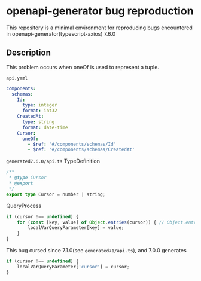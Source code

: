 # openapi-generator bug reproduction

This repository is a minimal environment for reproducing bugs encountered in openapi-generator(typescript-axios) 7.6.0

## Description

This problem occurs when oneOf is used to represent a tuple.

`api.yaml`

```yaml
components:
  schemas:
    Id:
      type: integer
      format: int32
    CreatedAt:
      type: string
      format: date-time
    Cursor:
      oneOf:
        - $ref: '#/components/schemas/Id'
        - $ref: '#/components/schemas/CreatedAt'
```

`generated7.6.0/api.ts`
TypeDefinition

```ts
/**
 * @type Cursor
 * @export
 */
export type Cursor = number | string;
```

QueryProcess
```ts
if (cursor !== undefined) {
	for (const [key, value] of Object.entries(cursor)) { // Object.entries always returns empty array
		localVarQueryParameter[key] = value;
	}
}
```

This bug cursed since 7.1.0(see `generated71/api.ts`), and 7.0.0 generates
```ts
if (cursor !== undefined) {
	localVarQueryParameter['cursor'] = cursor;
}
```



